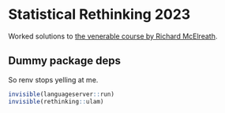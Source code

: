
# Statistical Rethinking 2023

Worked solutions to [the venerable course by Richard
McElreath](https://github.com/rmcelreath/stat_rethinking_2023).

## Dummy package deps

So renv stops yelling at me.

``` r
invisible(languageserver::run)
invisible(rethinking::ulam)
```
